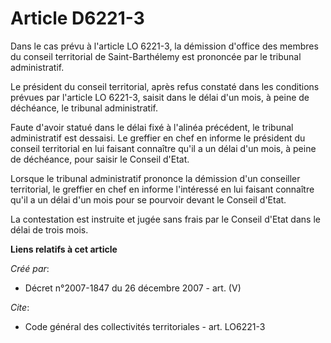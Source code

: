 # Article D6221-3

Dans le cas prévu à l'article LO 6221-3, la démission d'office des membres du conseil territorial de Saint-Barthélemy est
prononcée par le tribunal administratif.

Le président du conseil territorial, après refus constaté dans les conditions prévues par l'article LO 6221-3, saisit dans le
délai d'un mois, à peine de déchéance, le tribunal administratif.

Faute d'avoir statué dans le délai fixé à l'alinéa précédent, le tribunal administratif est dessaisi. Le greffier en chef en
informe le président du conseil territorial en lui faisant connaître qu'il a un délai d'un mois, à peine de déchéance, pour
saisir le Conseil d'Etat.

Lorsque le tribunal administratif prononce la démission d'un conseiller territorial, le greffier en chef en informe
l'intéressé en lui faisant connaître qu'il a un délai d'un mois pour se pourvoir devant le Conseil d'Etat.

La contestation est instruite et jugée sans frais par le Conseil d'Etat dans le délai de trois mois.

**Liens relatifs à cet article**

_Créé par_:

  - Décret n°2007-1847 du 26 décembre 2007 - art. (V)

_Cite_:

  - Code général des collectivités territoriales - art. LO6221-3

